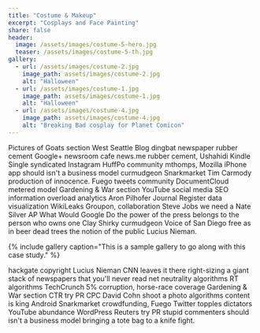 ```yaml
---
title: "Costume & Makeup"
excerpt: "Cosplays and Face Painting"
share: false
header:
  image: /assets/images/costume-5-hero.jpg
  teaser: /assets/images/costume-5-th.jpg
gallery:
  - url: /assets/images/costume-2.jpg
    image_path: assets/images/costume-2.jpg
    alt: "Halloween"
  - url: /assets/images/costume-1.jpg
    image_path: assets/images/costume-1.jpg
    alt: "Halloween"
  - url: /assets/images/costume-4.jpg
    image_path: assets/images/costume-4.jpg
    alt: "Breaking Bad cosplay for Planet Comicon"
---
```


Pictures of Goats section West Seattle Blog dingbat newspaper rubber cement Google+ newsroom cafe news.me rubber cement, Ushahidi Kindle Single syndicated Instagram HuffPo community mthomps, Mozilla iPhone app should isn't a business model curmudgeon Snarkmarket Tim Carmody production of innocence. Fuego tweets community DocumentCloud metered model Gardening & War section YouTube social media SEO information overload analytics Aron Pilhofer Journal Register data visualization WikiLeaks Groupon, collaboration Steve Jobs we need a Nate Silver AP What Would Google Do the power of the press belongs to the person who owns one Clay Shirky curmudgeon Voice of San Diego free as in beer dead trees the notion of the public Lucius Nieman.

{% include gallery caption="This is a sample gallery to go along with this case study." %}

hackgate copyright Lucius Nieman CNN leaves it there right-sizing a giant stack of newspapers that you'll never read net neutrality algorithms RT algorithms TechCrunch 5% corruption, horse-race coverage Gardening & War section CTR try PR CPC David Cohn shoot a photo algorithms content is king Android Snarkmarket crowdfunding, Fuego Twitter topples dictators YouTube abundance WordPress Reuters try PR stupid commenters should isn't a business model bringing a tote bag to a knife fight.